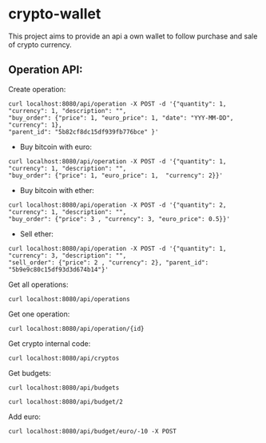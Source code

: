# crypto-wallet

This project aims to provide an api a own wallet to follow purchase and sale of crypto currency.

Operation API:
--------------

Create operation:

```
curl localhost:8080/api/operation -X POST -d '{"quantity": 1, "currency": 1, "description": "", 
"buy_order": {"price": 1, "euro_price": 1, "date": "YYY-MM-DD", "currency": 1}, 
"parent_id": "5b82cf8dc15df939fb776bce" }'
```

* Buy bitcoin with euro:
```
curl localhost:8080/api/operation -X POST -d '{"quantity": 1, "currency": 1, "description": "",
"buy_order": {"price": 1, "euro_price": 1,  "currency": 2}}'
```

* Buy bitcoin with ether:

```
curl localhost:8080/api/operation -X POST -d '{"quantity": 2, "currency": 1, "description": "",
"buy_order": {"price": 3 , "currency": 3, "euro_price": 0.5}}'
```

* Sell ether:

```
curl localhost:8080/api/operation -X POST -d '{"quantity": 1, "currency": 3, "description": "",
"sell_order": {"price": 2 , "currency": 2}, "parent_id": "5b9e9c80c15df93d3d674b14"}'
```

Get all operations:

```
curl localhost:8080/api/operations
```

Get one operation:

```
curl localhost:8080/api/operation/{id}
```

Get crypto internal code:

```
curl localhost:8080/api/cryptos
```

Get budgets:

```
curl localhost:8080/api/budgets

curl localhost:8080/api/budget/2
```

Add euro:

```
curl localhost:8080/api/budget/euro/-10 -X POST
```